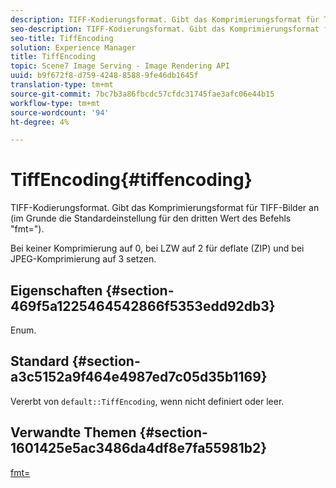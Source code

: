 ```yaml
---
description: TIFF-Kodierungsformat. Gibt das Komprimierungsformat für TIFF-Bilder an (im Grunde die Standardeinstellung für den dritten Wert des Befehls "fmt=").
seo-description: TIFF-Kodierungsformat. Gibt das Komprimierungsformat für TIFF-Bilder an (im Grunde die Standardeinstellung für den dritten Wert des Befehls "fmt=").
seo-title: TiffEncoding
solution: Experience Manager
title: TiffEncoding
topic: Scene7 Image Serving - Image Rendering API
uuid: b9f672f8-d759-4248-8588-9fe46db1645f
translation-type: tm+mt
source-git-commit: 7bc7b3a86fbcdc57cfdc31745fae3afc06e44b15
workflow-type: tm+mt
source-wordcount: '94'
ht-degree: 4%

---
```



# TiffEncoding{#tiffencoding}

TIFF-Kodierungsformat. Gibt das Komprimierungsformat für TIFF-Bilder an (im Grunde die Standardeinstellung für den dritten Wert des Befehls &quot;fmt=&quot;).

Bei keiner Komprimierung auf 0, bei LZW auf 2 für deflate (ZIP) und bei JPEG-Komprimierung auf 3 setzen.

## Eigenschaften {#section-469f5a1225464542866f5353edd92db3}

Enum.

## Standard {#section-a3c5152a9f464e4987ed7c05d35b1169}

Vererbt von `default::TiffEncoding`, wenn nicht definiert oder leer.

## Verwandte Themen {#section-1601425e5ac3486da4df8e7fa55981b2}

[fmt=](../../../../../ir-api/http-protocol/image-rendering-api-ref/c-ir-http-protocol-ref/c-ir-http-protocol-command-reference/r-ir-fmt.md#reference-4c743f67d56b47c5b774fcc900ff758c)
